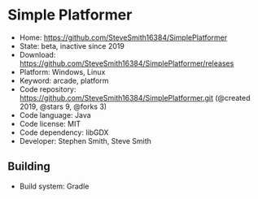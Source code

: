 # Simple Platformer

- Home: https://github.com/SteveSmith16384/SimplePlatformer
- State: beta, inactive since 2019
- Download: https://github.com/SteveSmith16384/SimplePlatformer/releases
- Platform: Windows, Linux
- Keyword: arcade, platform
- Code repository: https://github.com/SteveSmith16384/SimplePlatformer.git (@created 2019, @stars 9, @forks 3)
- Code language: Java
- Code license: MIT
- Code dependency: libGDX
- Developer: Stephen Smith, Steve Smith

## Building

- Build system: Gradle
